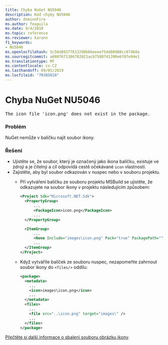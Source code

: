 ```yaml
---
title: Chyba NuGet NU5046
description: Kód chyby NU5046
author: dominoFire
ms.author: feaguila
ms.date: 9/4/2019
ms.topic: reference
ms.reviewer: karann
f1_keywords:
- NU5046
ms.openlocfilehash: 5c56d892f7613298b6beeeef54d86908cc97468a
ms.sourcegitcommit: a0807671386782021acb7588741390e6f07e94e1
ms.translationtype: MT
ms.contentlocale: cs-CZ
ms.lasthandoff: 09/05/2019
ms.locfileid: "70385010"
---
```

# <a name="nuget-error-nu5046"></a>Chyba NuGet NU5046

<pre>The icon file 'icon.png' does not exist in the package.</pre>


### <a name="issue"></a>Problém

NuGet nemůže v balíčku najít soubor ikony.


### <a name="solution"></a>Řešení

- Ujistěte se, že soubor, který je označený jako ikona balíčku, existuje ve zdroji a je čitelný a cíl odpovídá cestě očekávané `icon` vlastností.
- Zajistěte, aby byl soubor odkazován v nuspec nebo v souboru projektu.
  * Při vytváření balíčku ze souboru projektu MSBuild se ujistěte, že odkazujete na soubor ikony v projektu následujícím způsobem:

    ```xml
    <Project Sdk="Microsoft.NET.Sdk">
      <PropertyGroup>
          ...
          <PackageIcon>icon.png</PackageIcon>
          ...
      </PropertyGroup>

      <ItemGroup>
          ...
          <None Include="images\icon.png" Pack="true" PackagePath=""/>
          ...
      </ItemGroup>
    </Project>
    ```

  * Když vytváříte balíček ze souboru nuspec, nezapomeňte zahrnout soubor ikony do `<files/>` oddílu:

    ```xml
    <package>
      <metadata>
        ...
        <icon>images\icon.png</icon>
        ...
      </metadata>
      <files>
        ...
        <file src="..\icon.png" target="images\" />
        ...
      </files>
    </package>
    ```

[Přečtěte si další informace o sbalení souboru obrázku ikony](../msbuild-targets.md#packing-an-icon-image-file).
